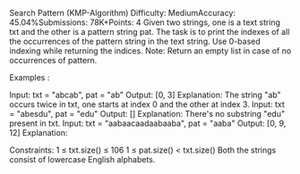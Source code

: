 Search Pattern (KMP-Algorithm)
Difficulty: MediumAccuracy: 45.04%Submissions: 78K+Points: 4
Given two strings, one is a text string txt and the other is a pattern string pat. The task is to print the indexes of all the occurrences of the pattern string in the text string. Use 0-based indexing while returning the indices. 
Note: Return an empty list in case of no occurrences of pattern.

Examples :

Input: txt = "abcab", pat = "ab"
Output: [0, 3]
Explanation: The string "ab" occurs twice in txt, one starts at index 0 and the other at index 3. 
Input: txt = "abesdu", pat = "edu"
Output: []
Explanation: There's no substring "edu" present in txt.
Input: txt = "aabaacaadaabaaba", pat = "aaba"
Output: [0, 9, 12]
Explanation:

Constraints:
1 ≤ txt.size() ≤ 106
1 ≤ pat.size() < txt.size()
Both the strings consist of lowercase English alphabets.